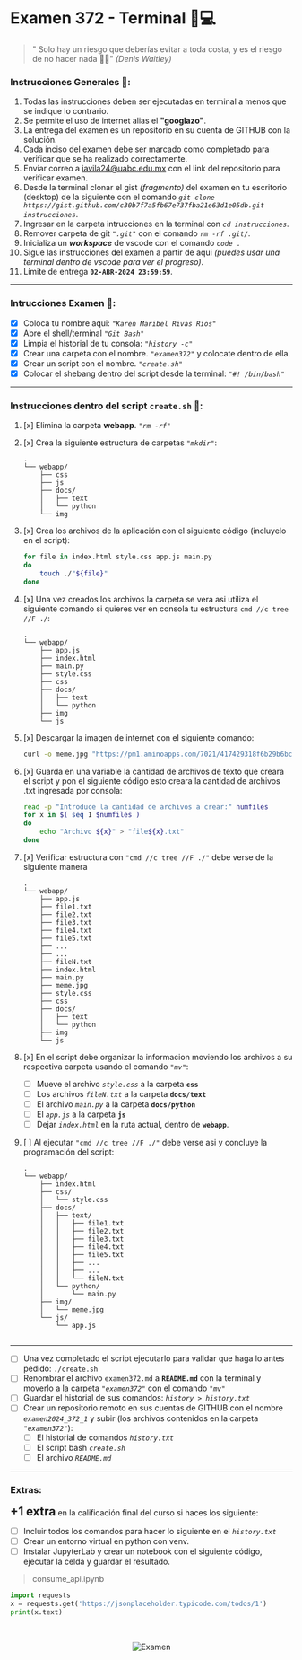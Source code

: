 # Examen 372 - Terminal 👻💻

 > " Solo hay un riesgo que deberías evitar a toda costa, y es el riesgo de no hacer nada 💪🔥" *(Denis Waitley)*


### Instrucciones Generales 🤔: 

1. Todas las instrucciones deben ser ejecutadas en terminal a menos que se indique lo contrario.
2. Se permite el uso de internet alias el **"googlazo"**.
3. La entrega del examen es un repositorio en su cuenta de GITHUB con la solución.
4. Cada inciso del examen debe ser marcado como completado para verificar que se ha realizado correctamente.
5. Enviar correo a iavila24@uabc.edu.mx con el link del repositorio para verificar examen.
6. Desde la terminal clonar el gist *(fragmento)* del examen en tu escritorio (desktop) de la siguiente con el comando *`git clone https://gist.github.com/c30b7f7a5fb67e737fba21e63d1e05db.git instrucciones`*.
7. Ingresar en la carpeta intrucciones en la terminal con *`cd instrucciones`*.
8. Remover carpeta de git *`".git"`* con el comando *`rm -rf .git/`*.
9. Inicializa un _**workspace**_ de vscode con el comando *`code .`*
10. Sigue las instrucciones del examen a partir de aqui _(puedes usar una terminal dentro de vscode para ver el progreso)_.
11. Límite de entrega **`02-ABR-2024 23:59:59`**.
---

### Intrucciones Examen 🧐:

- [x] Coloca tu nombre aqui: *`"Karen Maribel Rivas Rios"`*
- [x] Abre el shell/terminal *`"Git Bash"`*
- [x] Limpia el historial de tu consola: *`"history -c"`* 
- [x] Crear una carpeta con el nombre. *`"examen372"`* y colocate dentro de ella.
- [x] Crear un script con el nombre. *`"create.sh"`*
- [x] Colocar el shebang dentro del script desde la terminal: *`"#! /bin/bash"`*
---

### Instrucciones dentro del script `create.sh` 🔡:

1. [x] Elimina la carpeta **webapp**. *`"rm -rf"`*
2. [x] Crea la siguiente estructura de carpetas *`"mkdir"`*:
  
    ```
    .
    └── webapp/
        ├── css
        ├── js
        ├── docs/
        │   ├── text
        │   └── python
        └── img
    ```
    
3. [x] Crea los archivos de la aplicación con el siguiente código (incluyelo en el script):
    
    ```sh
    for file in index.html style.css app.js main.py
    do
        touch ./"${file}"
    done
    ```

4. [x] Una vez creados los archivos la carpeta se vera asi utiliza el siguiente comando si quieres ver en consola tu estructura `cmd //c tree //F ./`:

    ```
    .
    └── webapp/
        ├── app.js
        ├── index.html
        ├── main.py
        ├── style.css
        ├── css
        ├── docs/
        │   ├── text
        │   └── python
        ├── img
        └── js

    ```

5. [x] Descargar la imagen de internet con el siguiente comando:
    
    ```sh
    curl -o meme.jpg "https://pm1.aminoapps.com/7021/417429318f6b29b6bc737fb95ba1ddafc9ba2decr1-720-642v2_hq.jpg"
    ```
6. [x] Guarda en una variable la cantidad de archivos de texto que creara el script y pon el siguiente código esto creara la cantidad de archivos .txt ingresada por consola:
    
    ```sh
    read -p "Introduce la cantidad de archivos a crear:" numfiles
    for x in $( seq 1 $numfiles )
    do
        echo "Archivo ${x}" > "file${x}.txt"
    done
    ```

7. [x] Verificar estructura con `"cmd //c tree //F ./"` debe verse de la siguiente manera

    ```
    .
    └── webapp/
        ├── app.js
        ├── file1.txt
        ├── file2.txt
        ├── file3.txt
        ├── file4.txt
        ├── file5.txt
        ├── ...
        ├── ...
        ├── fileN.txt
        ├── index.html
        ├── main.py
        ├── meme.jpg
        ├── style.css  
        ├── css
        ├── docs/
        │   ├── text
        │   └── python
        ├── img
        └── js

    ```
   
8. [x] En el script debe organizar la informacion moviendo los archivos a su respectiva carpeta usando el comando *`"mv"`*:
   
      - [ ] Mueve el archivo *`style.css`* a la carpeta **`css`**
      - [ ] Los archivos *`fileN.txt`* a la carpeta **`docs/text`**
      - [ ] El archivo *`main.py`* a la carpeta **`docs/python`**
      - [ ] El *`app.js`* a la carpeta **`js`** 
      - [ ] Dejar *`index.html`* en la ruta actual, dentro de **`webapp`**. 
   
9.  [ ] Al ejecutar `"cmd //c tree //F ./"` debe verse asi y concluye la programación del script:
   
    ```
    .
    └── webapp/
        ├── index.html
        ├── css/
        │   └── style.css
        ├── docs/
        │   ├── text/
        │   │   ├── file1.txt
        │   │   ├── file2.txt
        │   │   ├── file3.txt
        │   │   ├── file4.txt
        │   │   ├── file5.txt
        │   │   ├── ...
        │   │   ├── ...
        │   │   └── fileN.txt
        │   └── python/
        │       └── main.py
        ├── img/
        │   └── meme.jpg
        └── js/
            └── app.js
        
    ```
---
- [ ] Una vez completado el script ejecutarlo para validar que haga lo antes pedido: `./create.sh`
- [ ] Renombrar el archivo `examen372.md` a **`README.md`** con la terminal y moverlo a la carpeta *`"examen372"`* con el comando *`"mv"`*
- [ ] Guardar el historial de sus comandos: *`history > history.txt`*
- [ ] Crear un repositorio remoto en sus cuentas de GITHUB con el nombre *`examen2024_372_1`* y subir (los archivos contenidos en la carpeta *`"examen372"`*):
  - [ ]  El historial de comandos *`history.txt`* 
  - [ ]  El script bash *`create.sh`*
  - [ ]  El archivo *`README.md`*
---

### Extras:

<span style="font-size:1.5em">**+1 extra**</span> en la calificación final del curso si haces los siguiente:

- [ ] Incluir todos los comandos para hacer lo siguiente en el *`history.txt`*
- [ ] Crear un entorno virtual en python con venv.
- [ ] Instalar JupyterLab y crear un notebook con el siguiente código, ejecutar la celda y guardar el resultado.

> consume_api.ipynb
``` python
import requests
x = requests.get('https://jsonplaceholder.typicode.com/todos/1')
print(x.text)
```
<br />

<div align="center" width="250" height="250">

![Examen](https://www.elorientadero.com/wp-content/uploads/2022/01/meme-1.jpg)

</div>